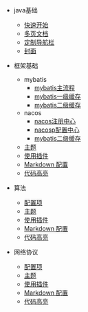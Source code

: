 * java基础
  * [快速开始](java/README.md)
  * [多页文档](zh-cn/more-pages.md)
  * [定制导航栏](zh-cn/custom-navbar.md)
  * [封面](zh-cn/cover.md)


* 框架基础
  * mybatis
    * [mybatis主流程](framework/mybatis.md)
    * [mybatis一级缓存](framework/mybatisSession.md)
    * [mybatis二级缓存](framework/mybatisSession.md)
  * nacos
    * [nacos注册中心](framework/nacos.md)
    * [nacosp配置中心](framework/nacoosConfig.md)
    * [mybatis二级缓存](framework/mybatisSession.md)
  * [主题](zh-cn/themes.md)
  * [使用插件](zh-cn/plugins.md)
  * [Markdown 配置](zh-cn/markdown.md)
  * [代码高亮](zh-cn/language-highlight.md)

* 算法
  * [配置项](zh-cn/configuration.md)
  * [主题](zh-cn/themes.md)
  * [使用插件](zh-cn/plugins.md)
  * [Markdown 配置](zh-cn/markdown.md)
  * [代码高亮](zh-cn/language-highlight.md)

* 网络协议
  * [配置项](zh-cn/configuration.md)
  * [主题](zh-cn/themes.md)
  * [使用插件](zh-cn/plugins.md)
  * [Markdown 配置](zh-cn/markdown.md)
  * [代码高亮](zh-cn/language-highlight.md)